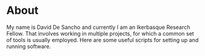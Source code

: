 # About

My name is David De Sancho and currently I am an Ikerbasque Research Fellow.
That involves working in multiple projects, for which a common set of tools is
usually employed. Here are some useful scripts for setting up and running software.
